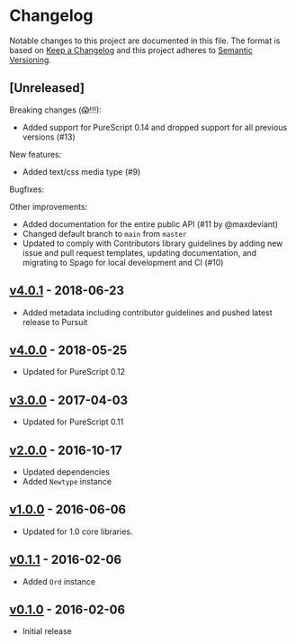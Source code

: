 # Changelog

Notable changes to this project are documented in this file. The format is based on [Keep a Changelog](https://keepachangelog.com/en/1.0.0/) and this project adheres to [Semantic Versioning](https://semver.org/spec/v2.0.0.html).

## [Unreleased]

Breaking changes (😱!!!):

- Added support for PureScript 0.14 and dropped support for all previous versions (#13)

New features:
- Added text/css media type (#9)

Bugfixes:

Other improvements:

- Added documentation for the entire public API (#11 by @maxdeviant)
- Changed default branch to `main` from `master`
- Updated to comply with Contributors library guidelines by adding new issue and pull request templates, updating documentation, and migrating to Spago for local development and CI (#10)

## [v4.0.1](https://github.com/purescript-contrib/purescript-media-types/releases/tag/v4.0.1) - 2018-06-23

- Added metadata including contributor guidelines and pushed latest release to Pursuit

## [v4.0.0](https://github.com/purescript-contrib/purescript-media-types/releases/tag/v4.0.0) - 2018-05-25

- Updated for PureScript 0.12

## [v3.0.0](https://github.com/purescript-contrib/purescript-media-types/releases/tag/v3.0.0) - 2017-04-03

- Updated for PureScript 0.11

## [v2.0.0](https://github.com/purescript-contrib/purescript-media-types/releases/tag/v2.0.0) - 2016-10-17

- Updated dependencies
- Added `Newtype` instance

## [v1.0.0](https://github.com/purescript-contrib/purescript-media-types/releases/tag/v1.0.0) - 2016-06-06

- Updated for 1.0 core libraries.

## [v0.1.1](https://github.com/purescript-contrib/purescript-media-types/releases/tag/v0.1.1) - 2016-02-06

- Added `Ord` instance

## [v0.1.0](https://github.com/purescript-contrib/purescript-media-types/releases/tag/v0.1.0) - 2016-02-06

- Initial release
